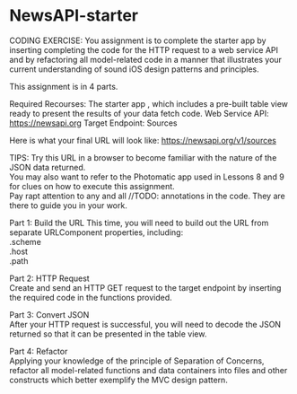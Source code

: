 # NewsAPI-starter


CODING EXERCISE:
You assignment is to complete the starter app <insert starter app URL here> by inserting completing the code for the HTTP request to a web service API and by refactoring all model-related code in a manner that illustrates your current understanding of sound iOS design patterns and principles.

This assignment is in 4 parts.

Required Recourses:
The starter app <insert starter app URL here>, which includes a pre-built table view ready to present the results of your data fetch code.
Web Service API: https://newsapi.org
Target Endpoint: Sources

Here is what your final URL will look like:
https://newsapi.org/v1/sources

TIPS: 
Try this URL in a browser to become familiar with the nature of the JSON data returned.<br>
You may also want to refer to the Photomatic app used in Lessons 8 and 9 for clues on how to execute this assignment.<br>
Pay rapt attention to any and all //TODO: annotations in the code. They are there to guide you in your work.<br>

Part 1: Build the URL 
This time, you will need to build out the URL from separate URLComponent properties, including:<br>
.scheme<br>
.host<br>
.path<br>
	
Part 2: HTTP Request<br>
Create and send an HTTP GET request to the target endpoint by inserting the required code in the functions provided.

Part 3: Convert JSON<br>
After your HTTP request is successful, you will need to decode the JSON returned so that it can be presented in the table view.

Part 4: Refactor<br>
Applying your knowledge of the principle of Separation of Concerns, refactor all model-related functions and data containers into files and other constructs which better exemplify the MVC design pattern.


